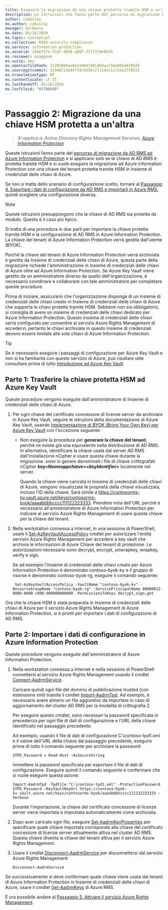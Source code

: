 ```yaml
---
title: Eseguire la migrazione da una chiave protetta tramite HSM a un'altra - AIP
description: Le istruzioni che fanno parte del percorso di migrazione da AD RMS ad Azure Information Protection e applicabile solo se la chiave di AD RMS è protetta tramite HSM e si vuole eseguire la migrazione ad Azure Information Protection con una chiave del tenant protetta tramite HSM in insieme di credenziali chiave di Azure.
author: cabailey
ms.author: cabailey
manager: barbkess
ms.date: 05/16/2019
ms.topic: conceptual
ms.collection: M365-security-compliance
ms.service: information-protection
ms.assetid: c5bbf37e-f1bf-4010-a60f-37177c9e9b39
ms.reviewer: esaggese
ms.suite: ems
ms.openlocfilehash: 11391088aa0e2a084198cdb0aa73eeb6be0795d0
ms.sourcegitcommit: 3e948723644f19c935bc7111dec1cc54a1ff0231
ms.translationtype: MT
ms.contentlocale: it-IT
ms.lasthandoff: 05/16/2019
ms.locfileid: "65780848"
---
```

# <a name="step-2-hsm-protected-key-to-hsm-protected-key-migration"></a>Passaggio 2: Migrazione da una chiave HSM protetta a un'altra

>*Si applica a: Active Directory Rights Management Services, [Azure Information Protection](https://azure.microsoft.com/pricing/details/information-protection)*


Queste istruzioni fanno parte del [percorso di migrazione da AD RMS ad Azure Information Protection](migrate-from-ad-rms-to-azure-rms.md) e si applicano solo se la chiave di AD RMS è protetta tramite HSM e si vuole eseguire la migrazione ad Azure Information Protection con una chiave del tenant protetta tramite HSM in Insieme di credenziali delle chiavi di Azure. 

Se non si tratta dello scenario di configurazione scelto, tornare al [Passaggio 4. Esportare i dati di configurazione da AD RMS e importarli in Azure RMS](migrate-from-ad-rms-phase2.md#step-4-export-configuration-data-from-ad-rms-and-import-it-to-azure-information-protection), quindi scegliere una configurazione diversa.

> [!NOTE]
> Queste istruzioni presuppongono che la chiave di AD RMS sia protetta da modulo. Questo è il caso più tipico. 

Si tratta di una procedura in due parti per importare la chiave protetta tramite HSM e la configurazione di AD RMS in Azure Information Protection. La chiave del tenant di Azure Information Protection verrà gestita dall'utente (BYOK).

Poiché la chiave del tenant di Azure Information Protection verrà archiviata e gestita da Insieme di credenziali delle chiavi di Azure, questa parte della migrazione richiede l'amministrazione in Insieme di credenziali delle chiavi di Azure oltre ad Azure Information Protection. Se Azure Key Vault viene gestito da un amministratore diverso da quello dell'organizzazione, è necessario coordinare e collaborare con tale amministratore per completare queste procedure.

Prima di iniziare, assicurarsi che l'organizzazione disponga di un insieme di credenziali delle chiavi creato in Insieme di credenziali delle chiavi di Azure che supporta le chiavi protette tramite HSM. Sebbene non sia obbligatorio, si consiglia di avere un insieme di credenziali delle chiavi dedicato per Azure Information Protection. Questo insieme di credenziali delle chiavi verrà configurato per consentire al servizio Azure Rights Management di accedervi, pertanto le chiavi archiviate in questo insieme di credenziali devono essere limitate alle sole chiavi di Azure Information Protection.


> [!TIP]
> Se è necessario eseguire i passaggi di configurazione per Azure Key Vault e non si ha familiarità con questo servizio di Azure, può risultare utile consultare prima di tutto [Introduzione ad Azure Key Vault](/azure/key-vault/key-vault-get-started). 


## <a name="part-1-transfer-your-hsm-key-to-azure-key-vault"></a>Parte 1: Trasferire la chiave protetta HSM ad Azure Key Vault

Queste procedure vengono eseguite dall'amministratore di Insieme di credenziali delle chiavi di Azure.

1. Per ogni chiave del certificato concessore di licenze server da archiviare in Azure Key Vault, seguire le istruzioni della documentazione di Azure Key Vault, usando [Implementazione di BYOK (Bring Your Own Key) per Azure Key Vault](/azure/key-vault/key-vault-hsm-protected-keys#implementing-bring-your-own-key-byok-for-azure-key-vault) con l'eccezione seguente:

   - Non eseguire la procedura per **generare la chiave del tenant**, perché ne esiste già una equivalente nella distribuzione di AD RMS. In alternativa, identificare la chiave usata dal server AD RMS dall'installazione nCipher e usare questa chiave durante la migrazione. sono in genere denominati i file di chiave crittografati nCipher **key<*Nomeappchiave*><*keyIdentifier*>** localmente nel server.

     Quando la chiave viene caricata in Insieme di credenziali delle chiavi di Azure, vengono visualizzate le proprietà della chiave visualizzata, incluso l'ID della chiave. Sarà simile a https://contosorms-kv.vault.azure.net/keys/contosorms-byok/aaaabbbbcccc111122223333. Prendere nota dell'URL perché è necessario all'amministratore di Azure Information Protection per indicare al servizio Azure Rights Management di usare questa chiave per la chiave del tenant.

2. Nella workstation connessa a Internet, in una sessione di PowerShell, usare il [Set-AzKeyVaultAccessPolicy](/powershell/module/az.keyvault/set-azkeyvaultaccesspolicy) cmdlet per autorizzare l'entità servizio Azure Rights Management per accedere a key vault che archivia le informazioni di Azure Chiave del tenant di protezione. Le autorizzazioni necessarie sono decrypt, encrypt, unwrapkey, wrapkey, verify e sign.
    
    Se ad esempio l'insieme di credenziali delle chiavi creato per Azure Information Protection è denominato contoso-byok-ky e il gruppo di risorse è denominato contoso-byok-rg, eseguire il comando seguente:
    
        Set-AzKeyVaultAccessPolicy -VaultName "contoso-byok-kv" -ResourceGroupName "contoso-byok-rg" -ServicePrincipalName 00000012-0000-0000-c000-000000000000 -PermissionsToKeys decrypt,sign,get


Ora che la chiave HSM è stata preparata in Insieme di credenziali delle chiavi di Azure per il servizio Azure Rights Management di Azure Information Protection, si è pronti per importare i dati di configurazione di AD RMS.

## <a name="part-2-import-the-configuration-data-to-azure-information-protection"></a>Parte 2: Importare i dati di configurazione in Azure Information Protection

Queste procedure vengono eseguite dall'amministratore di Azure Information Protection.

1. Nella workstation connessa a Internet e nella sessione di PowerShell connettersi al servizio Azure Rights Management usando il cmdlet [Connect-AadrmService](/powershell/aadrm/vlatest/connect-aadrmservice).
    
    Caricare quindi ogni file del dominio di pubblicazione trusted (con estensione xml) tramite il cmdlet [Import-AadrmTpd](/powershell/aadrm/vlatest/import-aadrmtpd). Ad esempio, è necessario avere almeno un file aggiuntivo da importare in caso di aggiornamento del cluster AD RMS per la modalità di crittografia 2.
    
    Per eseguire questo cmdlet, sono necessari la password specificata in precedenza per ogni file di dati di configurazione e l'URL della chiave identificato nel passaggio precedente.
    
    Ad esempio, usando il file di dati di configurazione C:\contoso-tpd1.xml e il valore dell'URL della chiave dal passaggio precedente, eseguire prima di tutto il comando seguente per archiviare la password:
    
    ```
    $TPD_Password = Read-Host -AsSecureString
    ```
    
    Immettere la password specificata per esportare il file di dati di configurazione. Eseguire quindi il comando seguente e confermare che si vuole eseguire questa azione:
    
    ```
    Import-AadrmTpd -TpdFile "C:\contoso-tpd1.xml" -ProtectionPassword $TPD_Password –KeyVaultKeyUrl https://contoso-byok-kv.vault.azure.net/keys/contosorms-byok/aaaabbbbcccc111122223333 -Verbose
    ```
    
    Durante l'importazione, la chiave del certificato concessore di licenze server viene importata e impostata automaticamente come archiviata.

2.  Dopo aver caricato ogni file, eseguire [Set-AadrmKeyProperties](/powershell/module/aadrm/set-aadrmkeyproperties) per specificare quale chiave importata corrisponde alla chiave del certificato concessore di licenze server attualmente attiva nel cluster AD RMS. Questa chiave diventa la chiave del tenant attiva per il servizio Azure Rights Management.

3.  Usare il cmdlet [Disconnect-AadrmService](/powershell/aadrm/vlatest/disconnect-aadrmservice) per disconnettersi dal servizio Azure Rights Management:

    ```
    Disconnect-AadrmService
    ```

Se successivamente si deve confermare quale chiave viene usata dal tenant di Azure Information Protection in Insieme di credenziali delle chiavi di Azure, usare il cmdlet [Get-AadrmKeys](/powershell/aadrm/vlatest/get-aadrmkeys) di Azure RMS.

È ora possibile andare al [Passaggio 5. Attivare il servizio Azure Rights Management](migrate-from-ad-rms-phase2.md#step-5-activate-the-azure-rights-management-service).


